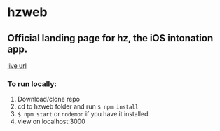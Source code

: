 # hzweb


## Official landing page for hz, the iOS intonation app.

[live url](https://hzintonation.herokuapp.com)


### To run locally: 
1. Download/clone repo
2. cd to hzweb folder and run `$ npm install`
3. `$ npm start` or `nodemon` if you have it installed
4. view on localhost:3000



